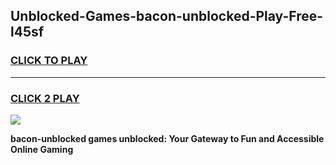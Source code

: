 
## Unblocked-Games-bacon-unblocked-Play-Free-l45sf
<h3>
<a href="https://premium76.site?title=bacon-unblocked&ref=23A">CLICK TO PLAY</a></h3>
<hr>

<h3>
<a href="https://premium76.site?title=bacon-unblocked&ref=23A">CLICK 2 PLAY</a>
  
</h3>

<a href="https://premium76.site?title=bacon-unblocked&ref=23A"><img src="https://clearcache.store/games.png"></a>


**bacon-unblocked games unblocked: Your Gateway to Fun and Accessible Online Gaming**
